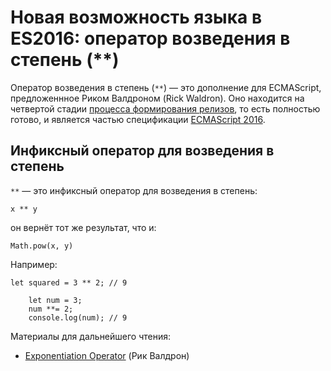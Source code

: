 # Новая возможность языка в ES2016: оператор возведения в степень (**)

Оператор возведения в степень (`**`) — это дополнение для ECMAScript, 
предложеннное Риком Валдроном (Rick Waldron). Оно находится на четвертой стадии 
[процесса формирования релизов][0], то есть полностью готово, и является частью 
спецификации [ECMAScript 2016][1].


## Инфиксный оператор для возведения в степень

`**` — это инфиксный оператор для возведения в степень:

    x ** y
    
он вернёт тот же результат, что и:

    Math.pow(x, y)
    
Например:

    let squared = 3 ** 2; // 9

        let num = 3;
        num **= 2;
        console.log(num); // 9
    
Материалы для дальнейшего чтения:

*   [Exponentiation Operator][2] (Рик Валдрон)

[0]: http://www.2ality.com/2015/11/tc39-process.html
[1]: http://www.2ality.com/2016/01/ecmascript-2016.html
[2]: https://github.com/rwaldron/exponentiation-operator
